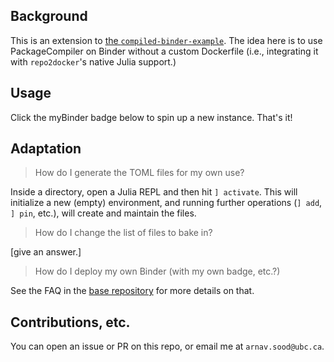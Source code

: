 ## Background

This is an extension to [the `compiled-binder-example`](https://github.com/arnavs/compiled-binder-example). The idea here is to use PackageCompiler on Binder without a custom Dockerfile (i.e., integrating it with `repo2docker`'s native Julia support.)

## Usage

Click the myBinder badge below to spin up a new instance. That's it!

## Adaptation

> How do I generate the TOML files for my own use? 

Inside a directory, open a Julia REPL and then hit `] activate`. This will initialize a new (empty) environment, and running further operations (`] add`, `] pin`, etc.), will create and maintain the files. 

> How do I change the list of files to bake in?

[give an answer.]

> How do I deploy my own Binder (with my own badge, etc.?)

See the FAQ in the [base repository](https://github.com/arnavs/compiled-binder-example) for more details on that.

## Contributions, etc. 

You can open an issue or PR on this repo, or email me at `arnav.sood@ubc.ca`.
